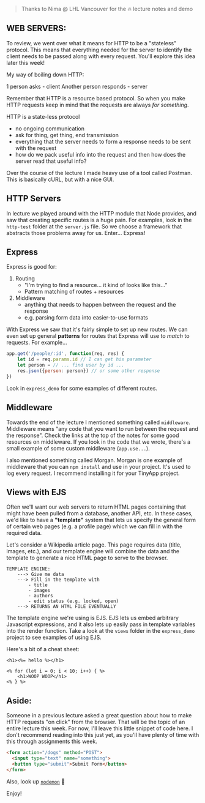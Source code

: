 > Thanks to Nima @ LHL Vancouver for the 🔥 lecture notes and demo

## WEB SERVERS:

To review, we went over what it means for HTTP to be a "stateless" protocol. This means that everything needed for the server to identify the client needs to be passed along with every request. You'll explore this idea later this week!

My way of boiling down HTTP:

1 person asks - client
Another person responds - server

Remember that HTTP is a resource based protocol. So when you make HTTP requests keep in mind that the requests are always _for something_.
  
HTTP is a state-less protocol
  - no ongoing communication
  - ask for thing, get thing, end transmission
  - everything that the server needs to form a response needs to be sent with the request
  - how do we pack useful info into the request and then how does the server read that useful info?

Over the course of the lecture I made heavy use of a tool called Postman. This is basically cURL, but with a nice GUI.

## HTTP Servers

In lecture we played around with the HTTP module that Node provides, and saw that creating specific routes is a huge pain. For examples, look in the `http-test` folder at the `server.js` file. So we choose a framework that abstracts those problems away for us. Enter... Express!

## Express

Express is good for:
1) Routing
    - "I'm trying to find a resource... it kind of looks like this..."
    - Pattern matching of routes + resources
2) Middleware
    - anything that needs to happen between the request and the response
    - e.g. parsing form data into easier-to-use formats

With Express we saw that it's fairly simple to set up new routes. We can even set up general **patterns** for routes that Express will use to *match* to requests. For example...

```js
app.get('/people/:id', function(req, res) {
    let id = req.params.id // I can get his parameter
    let person = // ... find user by id ...
    res.json({person: person}) // or some other response
})
```

Look in `express_demo` for some examples of different routes.

## Middleware

Towards the end of the lecture I mentioned something called `middleware`. Middleware means "any code that you want to run between the request and the response". Check the links at the top of the notes for some good resources on middleware. If you look in the code that we wrote, there's a small example of some custom middleware (`app.use...`).

I also mentioned something called Morgan. Morgan is one example of middleware that you can `npm install` and use in your project. It's used to log every request. I recommend installing it for your TinyApp project.

## Views with EJS

Often we'll want our web servers to return HTML pages containing that might have been pulled from a database, another API, etc. In these cases, we'd like to have a **"template"** system that lets us specify the general form of certain web pages (e.g. a profile page) which we can fill in with the required data.

Let's consider a Wikipedia article page. This page requires data (title, images, etc.), and our template engine will combine the data and the template to generate a nice HTML page to serve to the browser.
    
    TEMPLATE ENGINE:
        ---> Give me data
        ---> Fill in the template with
            - title
            - images
            - authors
            - edit status (e.g. locked, open)
        ---> RETURNS AN HTML FILE EVENTUALLY
    
The template engine we're using is EJS. EJS lets us embed arbitrary Javascript expressions, and it also lets up easily pass in template variables into the render function. Take a look at the `views` folder in the `express_demo` project to see examples of using EJS.

Here's a bit of a cheat sheet:

```
<h1><%= hello %></h1>

<% for (let i = 0; i < 10; i++) { %>
    <h1>WOOP WOOP</h1>
<% } %>
```

## Aside:

Someone in a previous lecture asked a great question about how to make HTTP requests "on click" from the browser. That will be the topic of an entire lecture this week. For now, I'll leave this little snippet of code here. I don't recommend reading into this just yet, as you'll have plenty of time with this through assignments this week.

```html
<form action="/dogs" method="POST">
  <input type="text" name="something">
  <button type="submit">Submit Form</button>
</form>
```

Also, look up [`nodemon`](https://www.npmjs.com/package/nodemon) 🕺

Enjoy!